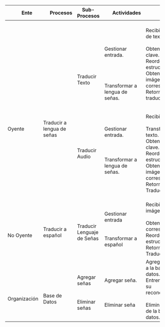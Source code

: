 
| &nbsp;&nbsp;&nbsp; &nbsp; Ente         | &nbsp;&nbsp;&nbsp;&nbsp;&nbsp;Procesos                 | Sub-Procesos                                                                                 | &nbsp;&nbsp;&nbsp;&nbsp;&nbsp;&nbsp;Actividades                                                                                                                       | &nbsp;&nbsp;&nbsp;&nbsp;&nbsp;&nbsp;&nbsp;&nbsp;&nbsp;&nbsp;&nbsp;&nbsp;&nbsp;Tareas                                                                                                                                                                                                                                       |
| -------------------------------------- | ------------------------------------------------------ | -------------------------------------------------------------------------------------------- | --------------------------------------------------------------------------------------------------------------------------------------------------------------------- | -------------------------------------------------------------------------------------------------------------------------------------------------------------------------------------------------------------------------------------------------------------------------------------------------------------------------- |
| <br><br><br><br><br><br><br>    Oyente | <br><br><br><br><br><br><br>Traducir a lengua de señas | <br><br><br>Traducir Texto <br><br><br><br> <br> <br> <br> <br> <br> <br> <br>Traducir Audio | <br> Gestionar entrada.<br><br> <br> <br> <br>Transformar a lengua de señas.<br><br> <br> <br> <br>Gestionar entrada.<br><br> <br> <br>Transformar a lengua de señas. | <br> Recibir cadena de texto.<br> <br>Obtener palabras clave.<br>Reordenar estructura <br>Obtener imágenes correspondientes<br>Retornar traducción<br><br> <br>Recibir audio.<br> <br>Transformar a texto.<br>Obtener palabras clave.<br>Reordenar estructura <br>Obtener imágenes correspondientes<br>Retornar Traduccion |
| <br> <br><br>  No Oyente               | <br> <br>Traducir a español                            | <br> <br>Traducir Lenguaje de Señas                                                          | <br>Gestionar entrada<br> <br> <br>Transformar a español                                                                                                              | <br>Recibir imágenes.<br><br>Obtener palabras correspondientes<br>Reordenar estructura<br>Retornar Traducción                                                                                                                                                                                                              |
| <br><br><br>Organización               | <br><br><br>Base de Datos                              | <br>Agregar señas<br><br> <br>Eliminar señas                                                 | <br>Agregar seña.<br><br><br> <br>Eliminar seña                                                                                                                       | Agregar registro a la base de datos.<br>Entrenar IA para su reconocimiento.<br><br>Eliminar registro de la base de datos.                                                                                                                                                                                                  |


